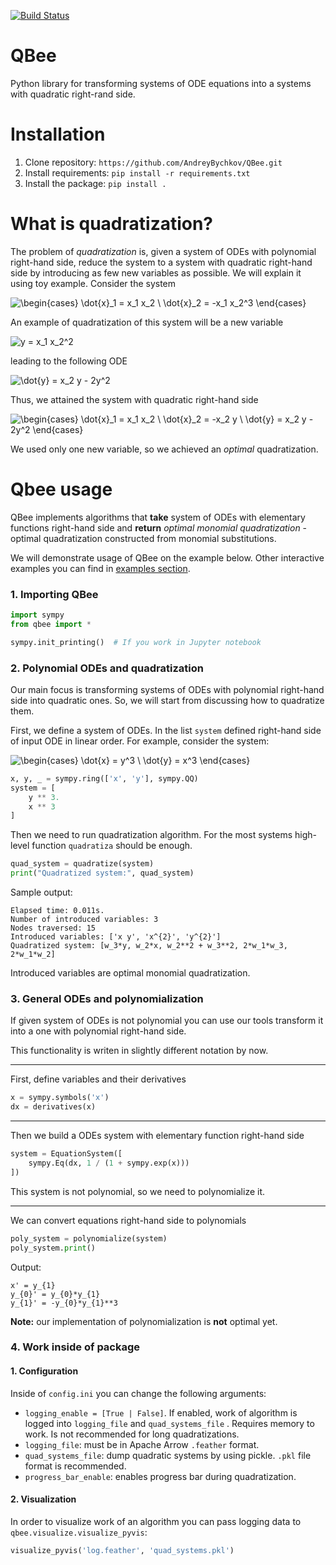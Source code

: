 [![Build Status](https://travis-ci.com/AndreyBychkov/QBee.svg?branch=master)](https://travis-ci.com/AndreyBychkov/QBee)

# QBee

Python library for transforming systems of ODE equations into a systems with quadratic right-rand side.

# Installation

1. Clone repository: `https://github.com/AndreyBychkov/QBee.git`
2. Install requirements: `pip install -r requirements.txt`
3. Install the package: `pip install .`

# What is quadratization?

The problem of *quadratization* is, given a system of ODEs with polynomial right-hand side, reduce the system to a
system with quadratic right-hand side by introducing as few new variables as possible. We will explain it using toy
example. Consider the system

![\begin{cases} \dot{x}_1 = x_1 x_2 \\ \dot{x}_2 = -x_1 x_2^3 \end{cases}](https://render.githubusercontent.com/render/math?math=%5Cbegin%7Bcases%7D%20%5Cdot%7Bx%7D_1%20%3D%20x_1%20x_2%20%5C%5C%20%5Cdot%7Bx%7D_2%20%3D%20-x_1%20x_2%5E3%20%5Cend%7Bcases%7D)

An example of quadratization of this system will be a new variable

![y = x_1 x_2^2](https://render.githubusercontent.com/render/math?math=y%20%3D%20x_1%20x_2%5E2)

leading to the following ODE

![\dot{y} = x_2 y - 2y^2](https://render.githubusercontent.com/render/math?math=%5Cdot%7By%7D%20%3D%20x_2%20y%20-%202y%5E2)

Thus, we attained the system with quadratic right-hand side

![\begin{cases} \dot{x}_1 = x_1 x_2 \\ \dot{x}_2 = -x_2 y \\ \dot{y} = x_2 y - 2y^2 \end{cases}](https://render.githubusercontent.com/render/math?math=%5Cbegin%7Bcases%7D%20%5Cdot%7Bx%7D_1%20%3D%20x_1%20x_2%20%5C%5C%20%5Cdot%7Bx%7D_2%20%3D%20-x_2%20y%20%5C%5C%20%5Cdot%7By%7D%20%3D%20x_2%20y%20-%202y%5E2%20%5Cend%7Bcases%7D)

We used only one new variable, so we achieved an *optimal* quadratization.

# Qbee usage

QBee implements algorithms that **take** system of ODEs with elementary functions right-hand side and
**return** *optimal monomial quadratization* - optimal quadratization constructed from monomial substitutions.

We will demonstrate usage of QBee on the example below. Other interactive examples you can find
in [examples section](old_examples).

### 1. Importing QBee

```python
import sympy
from qbee import *

sympy.init_printing()  # If you work in Jupyter notebook 
```

### 2. Polynomial ODEs and quadratization

Our main focus is transforming systems of ODEs with polynomial right-hand side into quadratic ones. So, we will start
from discussing how to quadratize them.

First, we define a system of ODEs. In the list `system` defined right-hand side of input ODE in linear order. For
example, consider the system:

![\begin{cases} \dot{x} = y^3 \\ \dot{y} = x^3 \end{cases}](https://render.githubusercontent.com/render/math?math=%5Cbegin%7Bcases%7D%20%5Cdot%7Bx%7D_1%20%3D%20x_1%20x_2%20%5C%5C%20%5Cdot%7Bx%7D_2%20%3D%20-x_2%20y%20%5C%5C%20%5Cdot%7By%7D%20%3D%20x_2%20y%20-%202y%5E2%20%5Cend%7Bcases%7D)

```python
x, y, _ = sympy.ring(['x', 'y'], sympy.QQ)
system = [
    y ** 3.
    x ** 3
]
```

Then we need to run quadratization algorithm. For the most systems high-level function `quadratiza` should be enough.

```python
quad_system = quadratize(system)
print("Quadratized system:", quad_system)
```

Sample output:

```
Elapsed time: 0.011s.
Number of introduced variables: 3
Nodes traversed: 15
Introduced variables: ['x y', 'x^{2}', 'y^{2}']
Quadratized system: [w_3*y, w_2*x, w_2**2 + w_3**2, 2*w_1*w_3, 2*w_1*w_2]
```

Introduced variables are optimal monomial quadratization.

### 3. General ODEs and polynomialization

If given system of ODEs is not polynomial you can use our tools transform it into a one with polynomial right-hand side.

This functionality is writen in slightly different notation by now.

---

First, define variables and their derivatives
```python
x = sympy.symbols('x')
dx = derivatives(x)
```

---

Then we build a ODEs system with elementary function right-hand side

```python
system = EquationSystem([
    sympy.Eq(dx, 1 / (1 + sympy.exp(x)))
])
```

This system is not polynomial, so we need to polynomialize it.

---

We can convert equations right-hand side to polynomials

```python
poly_system = polynomialize(system)
poly_system.print()
```

Output:

```
x' = y_{1}
y_{0}' = y_{0}*y_{1}
y_{1}' = -y_{0}*y_{1}**3
```

**Note:** our implementation of polynomialization is **not** optimal yet.

### 4. Work inside of package

#### 1. Configuration

Inside of `config.ini` you can change the following arguments:

* `logging_enable = [True | False]`. If enabled, work of algorithm is logged into `logging_file` and `quad_systems_file`
  . Requires memory to work. Is not recommended for long quadratizations.
* `logging_file`: must be in Apache Arrow `.feather` format.
* `quad_systems_file`: dump quadratic systems by using pickle. `.pkl` file format is recommended.
* `progress_bar_enable`: enables progress bar during quadratization.

#### 2. Visualization

In order to visualize work of an algorithm you can pass logging data to `qbee.visualize.visualize_pyvis`:

```python
visualize_pyvis('log.feather', 'quad_systems.pkl')
```






